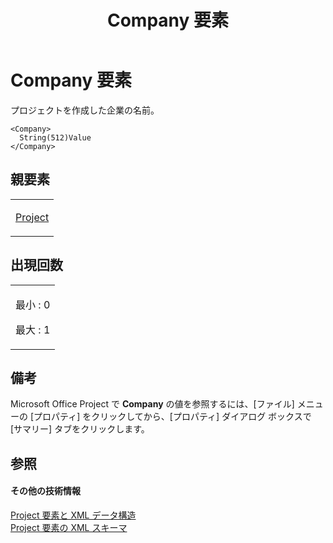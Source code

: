 ﻿---
title: Company 要素
TOCTitle: Company 要素
ms:assetid: dc87eaf9-4788-49d9-85ae-a8fa01d7debe
ms:mtpsurl: https://msdn.microsoft.com/ja-jp/library/Bb968707(v=office.12)
ms:contentKeyID: 16748632
ms.date: 06/30/2008
mtps_version: v=office.12
ms.translationtype: HT
---

# Company 要素

プロジェクトを作成した企業の名前。

    <Company>
      String(512)Value
    </Company>

## 親要素

<table>
<colgroup>
<col style="width: 100%" />
</colgroup>
<tbody>
<tr class="odd">
<td><p><a href="project-element.md">Project</a></p></td>
</tr>
</tbody>
</table>


## 出現回数


<table>
<colgroup>
<col style="width: 100%" />
</colgroup>
<tbody>
<tr class="odd">
<td><p>最小 : 0</p>
<p>最大 : 1</p></td>
</tr>
</tbody>
</table>


## 備考

Microsoft Office Project で **Company** の値を参照するには、\[ファイル\] メニューの \[プロパティ\] をクリックしてから、\[プロパティ\] ダイアログ ボックスで \[サマリー\] タブをクリックします。

## 参照

#### その他の技術情報

[Project 要素と XML データ構造](project-elements-and-xml-structure.md)  
[Project 要素の XML スキーマ](xml-schema-for-the-project-element.md)


